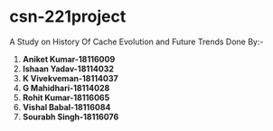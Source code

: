 # csn-221project
A Study on History Of Cache Evolution and Future Trends Done By:-
<ol>
  <li> <b>Aniket Kumar-18116009 </li></b>
<li> <b>Ishaan Yadav-18114032 </li></b>
<li><b>K Vivekveman-18114037</li></b>
<li><b>G Mahidhari-18114028 </li></b>
<li><b>Rohit Kumar-18116065 </li></b>
<li><b>Vishal Babal-18116084 </li></b>
<li><b>Sourabh Singh-18116076 </li></b>
</ol>

